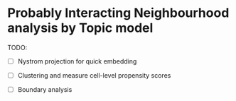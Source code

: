 # Probably Interacting Neighbourhood analysis by Topic model

TODO:

* [ ] Nystrom projection for quick embedding

* [ ] Clustering and measure cell-level propensity scores

* [ ] Boundary analysis
